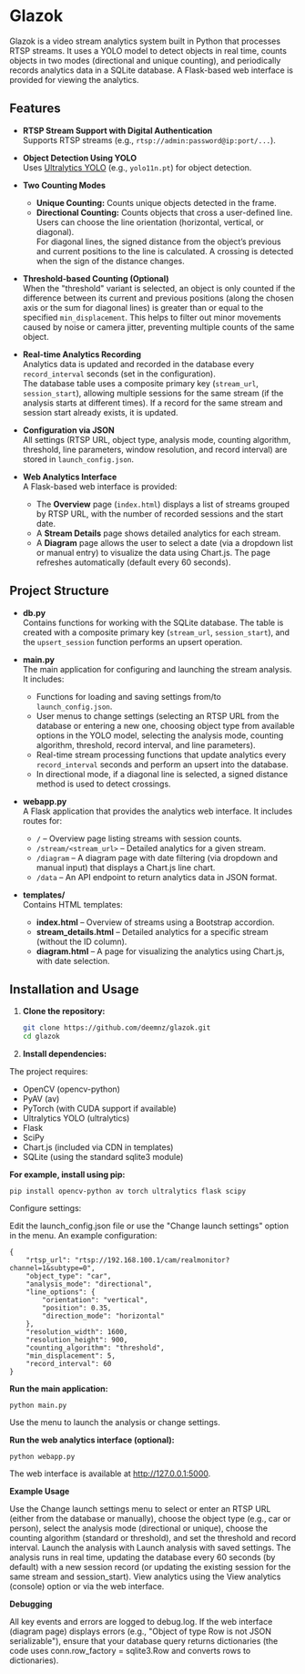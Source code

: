 # Glazok

Glazok is a video stream analytics system built in Python that processes RTSP streams. It uses a YOLO model to detect objects in real time, counts objects in two modes (directional and unique counting), and periodically records analytics data in a SQLite database. A Flask-based web interface is provided for viewing the analytics.

## Features

- **RTSP Stream Support with Digital Authentication**  
  Supports RTSP streams (e.g., `rtsp://admin:password@ip:port/...`).

- **Object Detection Using YOLO**  
  Uses [Ultralytics YOLO](https://github.com/ultralytics/ultralytics) (e.g., `yolo11n.pt`) for object detection.

- **Two Counting Modes**  
  - **Unique Counting:** Counts unique objects detected in the frame.
  - **Directional Counting:** Counts objects that cross a user-defined line.  
    Users can choose the line orientation (horizontal, vertical, or diagonal).  
    For diagonal lines, the signed distance from the object’s previous and current positions to the line is calculated. A crossing is detected when the sign of the distance changes.

- **Threshold-based Counting (Optional)**  
  When the "threshold" variant is selected, an object is only counted if the difference between its current and previous positions (along the chosen axis or the sum for diagonal lines) is greater than or equal to the specified `min_displacement`. This helps to filter out minor movements caused by noise or camera jitter, preventing multiple counts of the same object.

- **Real-time Analytics Recording**  
  Analytics data is updated and recorded in the database every `record_interval` seconds (set in the configuration).  
  The database table uses a composite primary key (`stream_url`, `session_start`), allowing multiple sessions for the same stream (if the analysis starts at different times). If a record for the same stream and session start already exists, it is updated.

- **Configuration via JSON**  
  All settings (RTSP URL, object type, analysis mode, counting algorithm, threshold, line parameters, window resolution, and record interval) are stored in `launch_config.json`.

- **Web Analytics Interface**  
  A Flask-based web interface is provided:
  - The **Overview** page (`index.html`) displays a list of streams grouped by RTSP URL, with the number of recorded sessions and the start date.
  - A **Stream Details** page shows detailed analytics for each stream.
  - A **Diagram** page allows the user to select a date (via a dropdown list or manual entry) to visualize the data using Chart.js. The page refreshes automatically (default every 60 seconds).

## Project Structure

- **db.py**  
  Contains functions for working with the SQLite database. The table is created with a composite primary key (`stream_url`, `session_start`), and the `upsert_session` function performs an upsert operation.

- **main.py**  
  The main application for configuring and launching the stream analysis. It includes:
  - Functions for loading and saving settings from/to `launch_config.json`.
  - User menus to change settings (selecting an RTSP URL from the database or entering a new one, choosing object type from available options in the YOLO model, selecting the analysis mode, counting algorithm, threshold, record interval, and line parameters).
  - Real-time stream processing functions that update analytics every `record_interval` seconds and perform an upsert into the database.
  - In directional mode, if a diagonal line is selected, a signed distance method is used to detect crossings.

- **webapp.py**  
  A Flask application that provides the analytics web interface. It includes routes for:
  - `/` – Overview page listing streams with session counts.
  - `/stream/<stream_url>` – Detailed analytics for a given stream.
  - `/diagram` – A diagram page with date filtering (via dropdown and manual input) that displays a Chart.js line chart.
  - `/data` – An API endpoint to return analytics data in JSON format.

- **templates/**  
  Contains HTML templates:
  - **index.html** – Overview of streams using a Bootstrap accordion.
  - **stream_details.html** – Detailed analytics for a specific stream (without the ID column).
  - **diagram.html** – A page for visualizing the analytics using Chart.js, with date selection.

## Installation and Usage

1. **Clone the repository:**

   ```bash
   git clone https://github.com/deemnz/glazok.git
   cd glazok

2. **Install dependencies:**

The project requires:

- OpenCV (opencv-python)
- PyAV (av)
- PyTorch (with CUDA support if available)
- Ultralytics YOLO (ultralytics)
- Flask
- SciPy
- Chart.js (included via CDN in templates)
- SQLite (using the standard sqlite3 module)

**For example, install using pip:**

```
pip install opencv-python av torch ultralytics flask scipy
```

Configure settings:

Edit the launch_config.json file or use the "Change launch settings" option in the menu. An example configuration:

```
{
    "rtsp_url": "rtsp://192.168.100.1/cam/realmonitor?channel=1&subtype=0",
    "object_type": "car",
    "analysis_mode": "directional",
    "line_options": {
        "orientation": "vertical",
        "position": 0.35,
        "direction_mode": "horizontal"
    },
    "resolution_width": 1600,
    "resolution_height": 900,
    "counting_algorithm": "threshold",
    "min_displacement": 5,
    "record_interval": 60
}
```

**Run the main application:**
```
python main.py
```
Use the menu to launch the analysis or change settings.

**Run the web analytics interface (optional):**
```
python webapp.py
```
The web interface is available at http://127.0.0.1:5000.

**Example Usage**

Use the Change launch settings menu to select or enter an RTSP URL (either from the database or manually), choose the object type (e.g., car or person), select the analysis mode (directional or unique), choose the counting algorithm (standard or threshold), and set the threshold and record interval.
Launch the analysis with Launch analysis with saved settings.
The analysis runs in real time, updating the database every 60 seconds (by default) with a new session record (or updating the existing session for the same stream and session_start).
View analytics using the View analytics (console) option or via the web interface.

**Debugging**

All key events and errors are logged to debug.log.
If the web interface (diagram page) displays errors (e.g., "Object of type Row is not JSON serializable"), ensure that your database query returns dictionaries (the code uses conn.row_factory = sqlite3.Row and converts rows to dictionaries).
